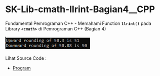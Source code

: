 # SK-Lib-cmath-llrint-Bagian4__CPP
Fundamental Pemrograman C++ - Memahami Function <code><b>llrint()</b></code> pada Library <code><b>&lt;cmath></b></code> di Pemrograman C++ (Bagian 4)<br><br>
<img src="https://github.com/RizkyKhapidsyah/SK-Lib-cmath-llrint-Bagian4__CPP/blob/master/SK-Lib-cmath-llrint-Bagian4__CPP/result/001.PNG"><br><br>
Lihat Source Code : <br>
- <a href="https://github.com/RizkyKhapidsyah/SK-Lib-cmath-llrint-Bagian4__CPP/blob/master/SK-Lib-cmath-llrint-Bagian4__CPP/Source.cpp">Program</a>
